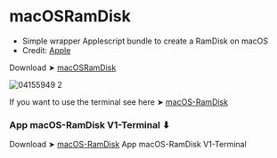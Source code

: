 # macOSRamDisk
- Simple wrapper Applescript bundle to create a RamDisk on macOS
- Credit: [Apple](https://developer.apple.com/library/archive/documentation/AppleScript/Conceptual/AppleScriptLangGuide/introduction/ASLR_intro.html)


Download ➤ [macOSRamDisk](https://github.com/chris1111/macOSRamDisk/releases/tag/V1)

![04155949 2](https://user-images.githubusercontent.com/6248794/216794016-8fcd5c8f-8458-42d8-81bf-829335ed29b8.png)


If you want to use the terminal see here ➤ [macOS-RamDisk](https://gist.github.com/chris1111/df27e63e4e46bde9ed5841cb232d377e)
### App macOS-RamDisk V1-Terminal ⬇︎

Download ➤ [macOS-RamDisk](https://github.com/chris1111/macOSRamDisk/releases/tag/V1-Terminal) App macOS-RamDisk V1-Terminal
